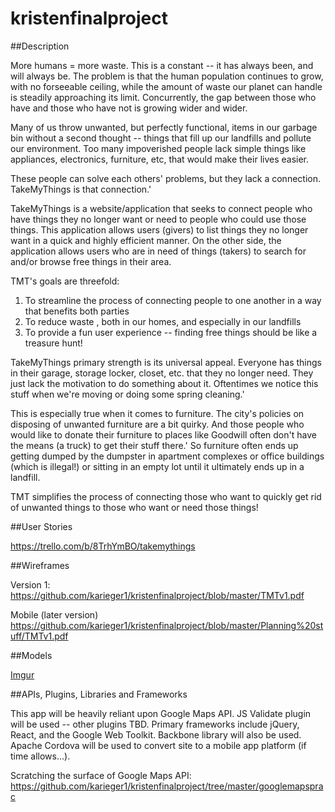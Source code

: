 # kristenfinalproject

##Description

More humans = more waste. This is a constant -- it has always been, and will always be. The problem is that the human population continues to grow, with no forseeable ceiling, while the amount of waste our planet can handle is steadily approaching its limit. Concurrently, the gap between those who have and those who have not is growing wider and wider. 

Many of us throw unwanted, but perfectly functional, items in our garbage bin without a second thought -- things that fill up our landfills and pollute our environment. Too many impoverished people lack simple things like appliances, electronics, furniture, etc, that would make their lives easier. 

These people can solve each others' problems, but they lack a connection. TakeMyThings is that connection.'

TakeMyThings is a website/application that seeks to connect people who have things they no longer want or need to people who could use those things. This application allows users (givers) to list things they no longer want in a quick and highly efficient manner. On the other side, the application allows users who are in need of things (takers) to search for and/or browse free things in their area.

TMT's goals are threefold:

1. To streamline the process of connecting people to one another in a way that benefits both parties
2. To reduce waste , both in our homes, and especially in our landfills
3. To provide a fun user experience -- finding free things should be like a treasure hunt!

TakeMyThings primary strength is its universal appeal. Everyone has things in their garage, storage locker, closet, etc. that they no longer need. They just lack the motivation to do something about it. Oftentimes we notice this stuff when we're moving or doing some spring cleaning.'

This is especially true when it comes to furniture. The city's policies on disposing of unwanted furniture are a bit quirky. And those people who would like to donate their furniture to places like Goodwill often don't have the means (a truck) to get their stuff there.' So furniture often ends up getting dumped by the dumpster in apartment complexes or office buildings (which is illegal!) or sitting in an empty lot until it ultimately ends up in a landfill. 

TMT simplifies the process of connecting those who want to quickly get rid of unwanted things to those who want or need those things!

##User Stories 

https://trello.com/b/8TrhYmBO/takemythings

##Wireframes

Version 1: https://github.com/karieger1/kristenfinalproject/blob/master/TMTv1.pdf

Mobile (later version) https://github.com/karieger1/kristenfinalproject/blob/master/Planning%20stuff/TMTv1.pdf

##Models

[Imgur](http://i.imgur.com/agf0WUT.png)


##APIs, Plugins, Libraries and Frameworks

This app will be heavily reliant upon Google Maps API. JS Validate plugin will be used -- other plugins TBD. Primary frameworks include jQuery, React, and the Google Web Toolkit. Backbone library will also be used. Apache Cordova will be used to convert site to a mobile app platform (if time allows...).

Scratching the surface of Google Maps API: https://github.com/karieger1/kristenfinalproject/tree/master/googlemapsprac